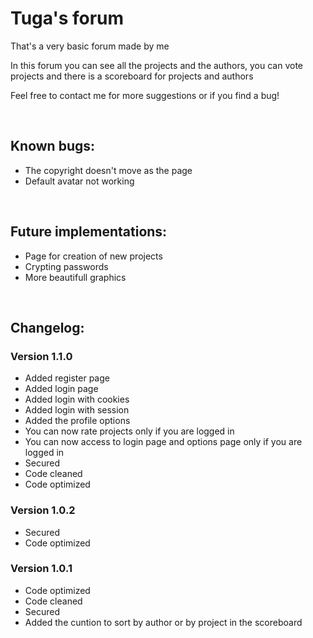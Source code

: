 # Tuga's forum
That's a very basic forum made by me

In this forum you can see all the projects and the authors, you can vote projects and there is a scoreboard for projects and authors

Feel free to contact me for more suggestions or if you find a bug!

<br>

## **Known bugs:**
  - The copyright doesn't move as the page
  - Default avatar not working

<br>

## **Future implementations:**

  - Page for creation of new projects
  - Crypting passwords
  - More beautifull graphics
  
<br>

## **Changelog:**

### **Version 1.1.0**
 - Added register page
 - Added login page
 - Added login with cookies
 - Added login with session
 - Added the profile options
 - You can now rate projects only if you are logged in
 - You can now access to login page and options page only if you are logged in
 - Secured
 - Code cleaned
 - Code optimized

### **Version 1.0.2**
  - Secured
  - Code optimized

### **Version 1.0.1**
  - Code optimized
  - Code cleaned
  - Secured 
  - Added the cuntion to sort by author or by project in the scoreboard
  